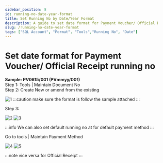```yaml
---
sidebar_position: 8
id: running-no-date-year-format
title: Set Running No by Date/Year Format
description: A guide to set date format for Payment Voucher/ Official Receipt running no for SQL Account
slug: /running-no-date-year-format
tags: ["SQL Account", "Format", "Tools","Running No", "Date"]
---
```


# Set date format for Payment Voucher/ Official Receipt running no

**Sample: PV0615/001 (PVmmyy/001)** <br />
Step 1: Tools | Maintain Document No<br />
Step 2: Create New or amend from the existing 


![1](/img/tools/running-no-date-year-format/1.png)
 :::caution
make sure the format is follow the sample attached
 :::

 Step 3:

![2](/img/tools/running-no-date-year-format/2.png)
![3](/img/tools/running-no-date-year-format/3.png)

:::info
We can also set default running no at for default payment method
:::

Go to tools | Maintain Payment Method

![4](/img/tools/running-no-date-year-format/4.png)
![5](/img/tools/running-no-date-year-format/5.png)

:::note
vice versa for Official Receipt
:::